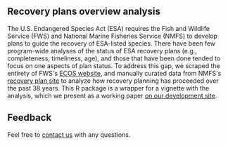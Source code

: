 ## Recovery plans overview analysis

The U.S. Endangered Species Act (ESA) requires the Fish and Wildlife Service (FWS) and National Marine Fisheries Service (NMFS) to develop plans to guide the recovery of ESA-listed species. There have been few program-wide analyses of the status of ESA recovery plans (e.g., completeness, timeliness, age), and those that have been done tended to focus on one aspects of plan status. To address this gap, we scraped the entirety of FWS's [ECOS website](http://ecos.fws.gov), and manually curated data from NMFS's [recovery plan site](http://www.nmfs.noaa.gov/pr/recovery/plans.htm) to analyze how recovery planning has proceeded over the past 38 years. This R package is a wrapper for a vignette with the analysis, which we present as a working paper [on our development site](https://cci-dev.org/working_papers/recovery_plan_overview/).

## Feedback

Feel free to [contact us](mailto:esa@defenders.org) with any questions.
